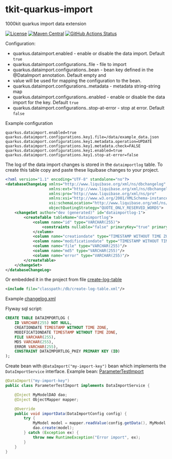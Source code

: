# tkit-quarkus-import

1000kit quarkus import data extension

[![License](https://img.shields.io/badge/license-Apache--2.0-green?style=for-the-badge&logo=apache)](https://www.apache.org/licenses/LICENSE-2.0)
[![Maven Central](https://img.shields.io/maven-central/v/org.tkit.quarkus/tkit-quarkus-import?logo=java&style=for-the-badge)](https://maven-badges.herokuapp.com/maven-central/org.tkit.quarkus/tkit-quarkus-import)
[![GitHub Actions Status](<https://img.shields.io/github/workflow/status/1000kit/tkit-quarkus-import/build?logo=GitHub&style=for-the-badge>)](https://github.com/1000kit/tkit-quarkus-import/actions/workflows/build.yml)

Configuration:
* quarkus.dataimport.enabled - enable or disable the data import. Default `true`
* quarkus.dataimport.configurations.<KEY>.file - file to import
* quarkus.dataimport.configurations.<KEY>.bean - bean key defined in the @DataImport annotation. Default empty and <KEY> 
* value will be used for mapping the configuration to the bean.
* quarkus.dataimport.configurations.<KEY>.metadata - metadata string-string map
* quarkus.dataimport.configurations.<KEY>.enabled - enable or disable the data import for the key. Default `true`
* quarkus.dataimport.configurations.<KEY>.stop-at-error - stop at error. Default `false`

Example configuration
```properties
quarkus.dataimport.enabled=true
quarkus.dataimport.configurations.key1.file=/data/example_data.json
quarkus.dataimport.configurations.key1.metadata.operation=UPDATE
quarkus.dataimport.configurations.key1.metadata.check=FALSE
quarkus.dataimport.configurations.key1.enabled=true
quarkus.dataimport.configurations.key1.stop-at-error=false
```

The log of the data import changes is stored in the `dataimportlog` table. To create this table copy and paste these liquibase changes to your project.
```xml
<?xml version="1.1" encoding="UTF-8" standalone="no"?>
<databaseChangeLog xmlns="http://www.liquibase.org/xml/ns/dbchangelog"
                   xmlns:ext="http://www.liquibase.org/xml/ns/dbchangelog-ext"
                   xmlns:pro="http://www.liquibase.org/xml/ns/pro"
                   xmlns:xsi="http://www.w3.org/2001/XMLSchema-instance"
                   xsi:schemaLocation="http://www.liquibase.org/xml/ns/dbchangelog-ext http://www.liquibase.org/xml/ns/dbchangelog/dbchangelog-ext.xsd http://www.liquibase.org/xml/ns/pro http://www.liquibase.org/xml/ns/pro/liquibase-pro-3.8.xsd http://www.liquibase.org/xml/ns/dbchangelog http://www.liquibase.org/xml/ns/dbchangelog/dbchangelog-3.8.xsd"
                   objectQuotingStrategy="QUOTE_ONLY_RESERVED_WORDS">
    <changeSet author="dev (generated)" id="dataimportlog-1">
        <createTable tableName="dataimportlog">
            <column name="id" type="VARCHAR(255)">
                <constraints nullable="false" primaryKey="true" primaryKeyName="dataimportlog_pkey"/>
            </column>
            <column name="creationdate" type="TIMESTAMP WITHOUT TIME ZONE"/>
            <column name="modificationdate" type="TIMESTAMP WITHOUT TIME ZONE"/>
            <column name="file" type="VARCHAR(255)"/>
            <column name="md5" type="VARCHAR(255)"/>
            <column name="error" type="VARCHAR(255)"/>
        </createTable>
    </changeSet>
</databaseChangeLog>
```
Or embedded it in the project from file [create-log-table](runtime/src/main/resources/db/changelog/create-log-table.xml)
```xml
<include file="classpath:/db/create-log-table.xml"/>
```
Example [changelog.xml](tests/src/main/resources/db/changeLog.xml)

Flyway sql script:
```sql
CREATE TABLE DATAIMPORTLOG (
    ID VARCHAR(255) NOT NULL,
    CREATIONDATE TIMESTAMP WITHOUT TIME ZONE,
    MODIFICATIONDATE TIMESTAMP WITHOUT TIME ZONE,
    FILE VARCHAR(255),
    MD5 VARCHAR(255),
    ERROR VARCHAR(255),
    CONSTRAINT DATAIMPORTLOG_PKEY PRIMARY KEY (ID)
);
```

Create bean with `@DataImport("my-import-key")` bean which implements the `DataImportService` interface.
Example bean: [ParameterTestImport](tests/src/main/java/org/tkit/quarkus/dataimport/test/ParameterTestImport.java)
```java
@DataImport("my-import-key")
public class ParameterTestImport implements DataImportService {

    @Inject MyModelDAO dao;
    @Inject ObjectMapper mapper;

    @Override
    public void importData(DataImportConfig config) {
        try {
            MyModel model = mapper.readValue(config.getData(), MyModel.class);
            dao.create(model);
        } catch (Exception ex) {
            throw new RuntimeException("Error import", ex);
        }
    }
}
```
